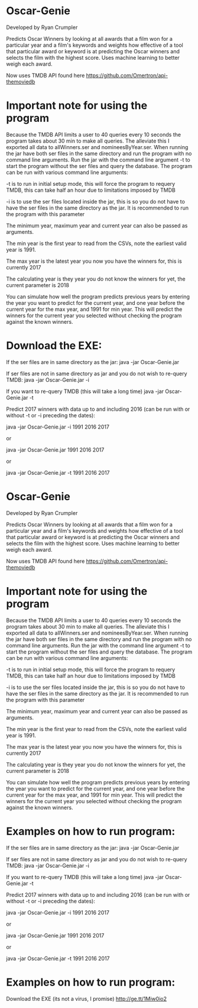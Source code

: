 # Oscar-Genie
Developed by Ryan Crumpler

Predicts Oscar Winners by looking at all awards that a film won 
for a particular year and a film's keywords and weights how effective 
of a tool that particular award or keyword is at predicting the Oscar winners and selects 
the film with the highest score. Uses machine learning to better weigh each award.

Now uses TMDB API found here https://github.com/Omertron/api-themoviedb

# Important note for using the program
Because the TMDB API limits a user to 40 queries every 10 seconds the program takes about 30 min to make all queries. The alleviate this I exported all data to allWinners.ser and nomineesByYear.ser. When running the jar have both ser files in the same directory and run the program with no command line arguments. Run  the jar with the command line argument -t to start the program without the ser files and query the database. 
The program can be run with various command line arguments:

-t is to run in initial setup mode, this will force the program to requery TMDB, this can take half an hour due to limitations imposed by TMDB

-i is to use the ser files located inside the jar, this is so you do not have to have the ser files in the same directory as the jar. It is recommended to run the program with this parameter 

The minimum year, maximum year and current year can also be passed as arguments. 

The min year is the first year to read from the CSVs, note the earliest valid year is 1991.

The max year is the latest year you now you have the winners for, this is currently 2017

The calculating year is they year you do not know the winners for yet, the current parameter is 2018 

You can simulate how well the program predicts previous years by entering the year you want to predict for the current year, and one year before the current year for the max year, and 1991 for min year. This will predict the winners for the current year you selected without checking the program against the known winners.

# Download the EXE:
If the ser files are in same directory as the jar:
java -jar Oscar-Genie.jar

If ser files are not in same directory as jar and you do not wish to re-query TMDB:
java -jar Oscar-Genie.jar -i

If you want to re-query TMDB (this will take a long time)
java -jar Oscar-Genie.jar -t

Predict 2017 winners with data up to and including 2016 (can be run with or without -t or -i preceding the dates):

java -jar Oscar-Genie.jar -i 1991 2016 2017

or

java -jar Oscar-Genie.jar 1991 2016 2017

or 

java -jar Oscar-Genie.jar -t 1991 2016 2017




# Oscar-Genie
Developed by Ryan Crumpler

Predicts Oscar Winners by looking at all awards that a film won 
for a particular year and a film's keywords and weights how effective 
of a tool that particular award or keyword is at predicting the Oscar winners and selects 
the film with the highest score. Uses machine learning to better weigh each award.

Now uses TMDB API found here https://github.com/Omertron/api-themoviedb

# Important note for using the program
Because the TMDB API limits a user to 40 queries every 10 seconds the program takes about 30 min to make all queries. The alleviate this I exported all data to allWinners.ser and nomineesByYear.ser. When running the jar have both ser files in the same directory and run the program with no command line arguments. Run  the jar with the command line argument -t to start the program without the ser files and query the database. 
The program can be run with various command line arguments:

-t is to run in initial setup mode, this will force the program to requery TMDB, this can take half an hour due to limitations imposed by TMDB

-i is to use the ser files located inside the jar, this is so you do not have to have the ser files in the same directory as the jar. It is recommended to run the program with this parameter 

The minimum year, maximum year and current year can also be passed as arguments. 

The min year is the first year to read from the CSVs, note the earliest valid year is 1991.

The max year is the latest year you now you have the winners for, this is currently 2017

The calculating year is they year you do not know the winners for yet, the current parameter is 2018 

You can simulate how well the program predicts previous years by entering the year you want to predict for the current year, and one year before the current year for the max year, and 1991 for min year. This will predict the winners for the current year you selected without checking the program against the known winners.

# Examples on how to run program:
If the ser files are in same directory as the jar:
java -jar Oscar-Genie.jar

If ser files are not in same directory as jar and you do not wish to re-query TMDB:
java -jar Oscar-Genie.jar -i

If you want to re-query TMDB (this will take a long time)
java -jar Oscar-Genie.jar -t

Predict 2017 winners with data up to and including 2016 (can be run with or without -t or -i preceding the dates):

java -jar Oscar-Genie.jar -i 1991 2016 2017

or

java -jar Oscar-Genie.jar 1991 2016 2017

or 

java -jar Oscar-Genie.jar -t 1991 2016 2017

# Examples on how to run program:
Download the EXE (its not a virus, I promise)
http://ge.tt/1Miw0io2



